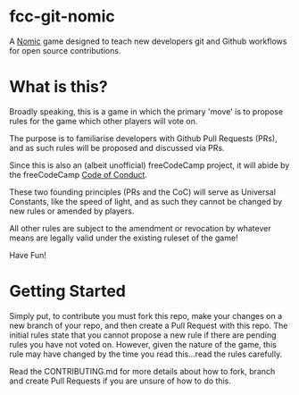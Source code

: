 # fcc-git-nomic
A [Nomic](http://nomic.net) game designed to teach new developers git and Github workflows for open source contributions.

# What is this?

Broadly speaking, this is a game in which the primary 'move' is to propose rules for the game which other players will vote on.

The purpose is to familiarise developers with Github Pull Requests (PRs), and as such rules will be proposed and discussed via PRs.

Since this is also an (albeit unofficial) freeCodeCamp project, it will abide by the freeCodeCamp [Code of Conduct](https://freecodecamp.org/code-of-conduct).

These two founding principles (PRs and the CoC) will serve as Universal Constants, like the speed of light, and as such they cannot be changed by new rules or amended by players.

All other rules are subject to the amendment or revocation by whatever means are legally valid under the existing ruleset of the game!

Have Fun! 

# Getting Started

Simply put, to contribute you must fork this repo, make your changes on a new branch of your repo, and then create a Pull Request with this repo. The initial rules state that you cannot propose a new rule if there are pending rules you have not voted on. However, given the nature of the game, this rule may have changed by the time you read this...read the rules carefully.

Read the CONTRIBUTING.md for more details about how to fork, branch and create Pull Requests if you are unsure of how to do this.

